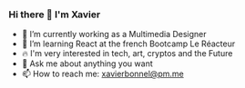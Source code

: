 ### Hi there 👋 I'm Xavier 

- 🎨 I’m currently working as a Multimedia Designer
- 🚀 I’m learning React at the french Bootcamp Le Réacteur
- 🔥 I'm very interested in tech, art, cryptos and the Future
- 💬 Ask me about anything you want
- 📫 How to reach me: xavierbonnel@pm.me
<!-- - ⚡ Fun fact: ... -->
<!--- 👯 I’m looking to collaborate on ...-->
<!-- - 🤔 I’m looking for help with ... -->
